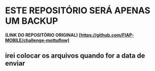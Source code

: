 # ESTE REPOSITÓRIO SERÁ APENAS UM BACKUP
#### (LINK DO REPOSITÓRIO ORIGINAL) [https://github.com/FIAP-MOBILE/challenge-mottuflow]
## irei colocar os arquivos quando for a data de enviar 

